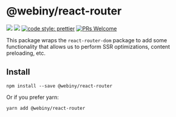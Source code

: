 # @webiny/react-router
[![](https://img.shields.io/npm/dw/@webiny/react-router.svg)](https://www.npmjs.com/package/@webiny/react-router) 
[![](https://img.shields.io/npm/v/@webiny/react-router.svg)](https://www.npmjs.com/package/@webiny/react-router)
[![code style: prettier](https://img.shields.io/badge/code_style-prettier-ff69b4.svg?style=flat-square)](https://github.com/prettier/prettier)
[![PRs Welcome](https://img.shields.io/badge/PRs-welcome-brightgreen.svg?style=flat-square)](http://makeapullrequest.com)

This package wraps the `react-router-dom` package to add some functionality that allows us to perform SSR optimizations, content preloading, etc.  
  
## Install
```
npm install --save @webiny/react-router
```

Or if you prefer yarn: 
```
yarn add @webiny/react-router
```
